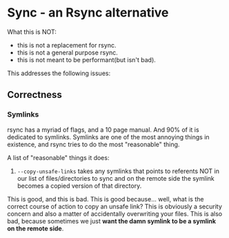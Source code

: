 # Sync - an Rsync alternative

What this is NOT:
- this is not a replacement for rsync.
- this is not a general purpose rsync.
- this is not meant to be performant(but isn't bad).

This addresses the following issues:

## Correctness

### Symlinks
rsync has a myriad of flags, and a 10 page manual. And 90% of it is dedicated to symlinks.
Symlinks are one of the most annoying things in existence, and rsync tries to do the most
"reasonable" thing.

A list of "reasonable" things it does:

1. `--copy-unsafe-links` takes any symlinks that points to referents NOT in our list of files/directories to sync and on the remote side the symlink becomes a copied version of that directory.

This is good, and this is bad. This is good because... well, what is the correct course of action to copy an unsafe link? This is obviously a security concern and also a matter of accidentally overwriting your files. This is also bad, because sometimes we just **want the damn symlink to be a symlink on the remote side**.
